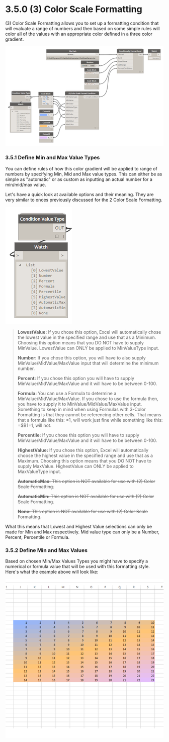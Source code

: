 # 3.5.0 (3) Color Scale Formatting

(3) Color Scale Formatting allows you to set up a formatting condition that will evaluate a range of numbers and then based on some simple rules will color all of the values with an appropriate color defined in a three color gradient.

![](3color1.png)

### 3.5.1 Define Min and Max Value Types

You can define rules of how this color gradient will be applied to range of numbers by specifying Min, Mid and Max value types. This can either be as simple as "automatic" or as custom as inputting an actual number for a min/mid/max value. 

Let's have a quick look at available options and their meaning. They are very similar to onces previously discussed for the 2 Color Scale Formatting.

![](2color12png.png)

<blockquote>
<p><b> LowestValue:</b> If you chose this option, Excel will automatically chose the lowest value in the specified range and use that as a Minimum. Choosing this option means that you DO NOT have to supply MinValue. LowestValue can ONLY be applied to MinValueType input.</p>
<p><b> Number: </b> If you chose this option, you will have to also supply MinValue/MidValue/MaxValue input that will determine the minimum number. 
<p><b>Percent:</b> If you chose this option you will have to supply MinValue/MidValue/MaxValue and it will have to be between 0-100. </p>
<p><b> Formula: </b> You can use a Formula to determine a MinValue/MidValue/MaxValue. If you chose to use the formula then, you have to supply it to MinValue/MidValue/MaxValue input. Something to keep in mind when using Formulas with 3-Color Formatting is that they cannot be referencing other cells. That means that a formula like this: =1, will work just fine while something like this: =$B1=1, will not.</p>
<p><b> Percentile:</b> If you chose this option you will have to supply MinValue/MidValue/MaxValue and it will have to be between 0-100. </p> 
<p><b> HighestValue:</b> If you chose this option, Excel will automatically choose the highest value in the specified range and use that as a Maximum. Choosing this option means that you DO NOT have to supply MaxValue. HighestValue can ONLY be applied to MaxValueType input.</p>
<p><strike><b> AutomaticMax:</b> This option is NOT available for use with (2) Color Scale Formatting. </strike></p>
<p><strike><b> AutomaticMin:</b> This option is NOT available for use with (2) Color Scale Formatting. </strike></p>
<p><strike><b> None:</b> This option is NOT available for use with (2) Color Scale Formatting.</strike> </p>
</blockquote>

What this means that Lowest and Highest Value selections can only be made for Min and Max respectively. Mid value type can only be a Number, Percent, Percentile or Formula. 

### 3.5.2 Define Min and Max Values

Based on chosen Min/Max Values Types you might have to specify a numerical or formula value that will be used with this formatting style. Here's what the example above will look like:

![](3color2.png)

